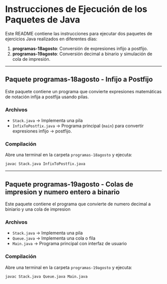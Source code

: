 # Instrucciones de Ejecución de los Paquetes de Java

Este README contiene las instrucciones para ejecutar dos paquetes de ejercicios Java realizados en diferentes días:

1. **programas-18agosto**: Conversión de expresiones infijo a postfijo.  
2. **programas-19agosto**: Conversión decimal a binario y simulación de cola de impresión.

---

## Paquete programas-18agosto - Infijo a Postfijo

Este paquete contiene un programa que convierte expresiones matemáticas de notación infija a postfija usando pilas.

### Archivos
- `Stack.java` → Implementa una pila
- `InfixToPostfix.java` → Programa principal (`main`) para convertir expresiones infijo → postfijo.

### Compilación
Abre una terminal en la carpeta `programas-18agosto` y ejecuta:

```bash
javac Stack.java InfixToPostfix.java
```


---

## Paquete programas-19agosto - Colas de impresion y numero entero a binario

Este paquete contiene el programa que convierte de numero decimal a biniario y una cola de impresion

### Archivos
- `Stack.java` → Implementa una pila
- `Queue.java` → Implementa una cola o fila
- `Main.java` → Programa principal con interfaz de usuario

### Compilación
Abre una terminal en la carpeta `programas-19agosto` y ejecuta:

```bash
javac Stack.java Queue.java Main.java
```
